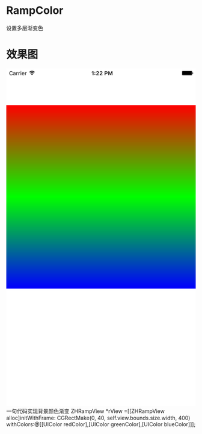 # RampColor
 设置多层渐变色
# 效果图
![Image](https://github.com/zhuiNi21/RampColor/blob/master/11.png)
</br>
一句代码实现背景颜色渐变    ZHRampView *rView =[[ZHRampView alloc]initWithFrame:
CGRectMake(0, 40, self.view.bounds.size.width, 400) 
withColors:@[[UIColor redColor],[UIColor greenColor],[UIColor blueColor]]];
